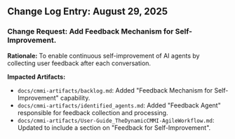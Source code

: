 
## Change Log Entry: August 29, 2025

### Change Request: Add Feedback Mechanism for Self-Improvement.

**Rationale:** To enable continuous self-improvement of AI agents by collecting user feedback after each conversation.

**Impacted Artifacts:**
*   `docs/cmmi-artifacts/backlog.md`: Added "Feedback Mechanism for Self-Improvement" capability.
*   `docs/cmmi-artifacts/identified_agents.md`: Added "Feedback Agent" responsible for feedback collection and processing.
*   `docs/cmmi-artifacts/User-Guide_TheDynamicCMMI-AgileWorkflow.md`: Updated to include a section on "Feedback for Self-Improvement".
